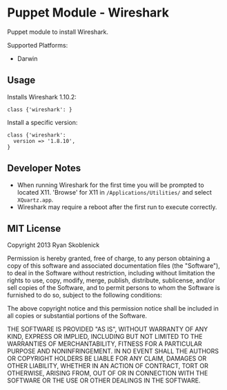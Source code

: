 Puppet Module - Wireshark
=============================

Puppet module to install Wireshark.

Supported Platforms:

- Darwin

Usage
-----

Installs Wireshark 1.10.2:

```
class {'wireshark': }
```

Install a specific version:

```
class {'wireshark':
  version => '1.8.10',
}
```

Developer Notes
---------------
- When running Wireshark for the first time you will be prompted to located X11. 
  'Browse' for X11 in ```/Applications/Utilities/``` and select ```XQuartz.app```.
- Wireshark may require a reboot after the first run to execute correctly.

MIT License
-----------

Copyright 2013 Ryan Skoblenick

Permission is hereby granted, free of charge, to any person obtaining a copy
of this software and associated documentation files (the "Software"), to deal
in the Software without restriction, including without limitation the rights
to use, copy, modify, merge, publish, distribute, sublicense, and/or sell
copies of the Software, and to permit persons to whom the Software is
furnished to do so, subject to the following conditions:

The above copyright notice and this permission notice shall be included in
all copies or substantial portions of the Software.

THE SOFTWARE IS PROVIDED "AS IS", WITHOUT WARRANTY OF ANY KIND, EXPRESS OR
IMPLIED, INCLUDING BUT NOT LIMITED TO THE WARRANTIES OF MERCHANTABILITY,
FITNESS FOR A PARTICULAR PURPOSE AND NONINFRINGEMENT. IN NO EVENT SHALL THE
AUTHORS OR COPYRIGHT HOLDERS BE LIABLE FOR ANY CLAIM, DAMAGES OR OTHER
LIABILITY, WHETHER IN AN ACTION OF CONTRACT, TORT OR OTHERWISE, ARISING FROM,
OUT OF OR IN CONNECTION WITH THE SOFTWARE OR THE USE OR OTHER DEALINGS IN
THE SOFTWARE.